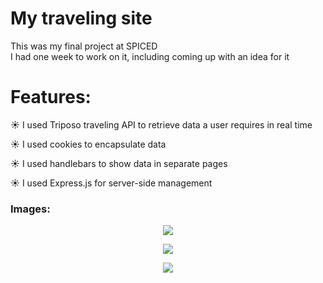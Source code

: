 # My traveling site

This was my final project at SPICED <br />
I had one week to work on it, including coming up with an idea for it



# Features:

:sunny: I used Triposo traveling API to retrieve data a user requires in real time

:sunny: I used cookies to encapsulate data

:sunny: I used handlebars to show data in separate pages

:sunny: I used Express.js for server-side management



### Images:

<!-- ####Welcome! Choose the city you're in -->
<p align="center"><img src="imgsForGithub/img1.png"></p>

<!-- ####Choose something you'd like to do right now -->
<p align="center"><img src="imgsForGithub/img2.png"></p>

<!-- ####Enjoy the abundance :bowtie: -->
<p align="center"><img src="imgsForGithub/img3.png"></p>
